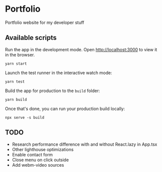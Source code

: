 # Portfolio

Portfolio website for my developer stuff

## Available scripts

Run the app in the development mode. Open [http://localhost:3000](http://localhost:3000) to view it in the browser.
```
yarn start
```

Launch the test runner in the interactive watch mode:
```
yarn test
```

Build the app for production to the `build` folder:
```
yarn build
```

Once that's done, you can run your production build locally:
```
npx serve -s build
```

## TODO
- Research performance difference with and without React.lazy in App.tsx
- Other lighthouse optimizations
- Enable contact form
- Close menu on click outside
- Add webm-video sources

